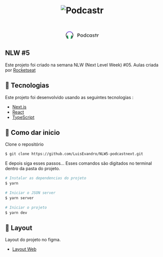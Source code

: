 <h1 align="center">
    <img alt="Podcastr" title="Podcastr" src=".github/podcastr.svg" />
</h1>

<br>

<p align="center">
  <img alt="Moveit" src=".github/logo.svg" width="110px">
</p>

## NLW #5

Este projeto foi criado na semana NLW (Next Level Week) #05.
Aulas criada por [Rocketseat](https://rocketseat.com.br/)

## 🧪 Tecnologias

Este projeto foi desenvolvido usando as seguintes tecnologias :

- [Next.js](https://nextjs.org/)
- [React](https://reactjs.org/)
- [TypeScript](https://www.typescriptlang.org/)


## 🚀 Como dar inicio

Clone o repositório

```bash
$ git clone https://github.com/LuisEvandro/NLW5-podcastnext.git
```

E depois siga esses passos...
Esses comandos são digitados no terminal dentro da pasta do projeto.

```bash
# Instalar as dependencias do projeto
$ yarn
```

```bash
# Iniciar o JSON server
$ yarn server
```

```bash
# Iniciar o projeto
$ yarn dev
```
## 🔖 Layout

Layout do projeto no figma.

- [Layout Web](https://www.figma.com/file/UwFEntsHpHYJlHNQAQr4gA/Podcastr?node-id=160%3A2761)
